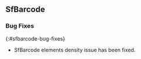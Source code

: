 ## SfBarcode

### Bug Fixes
{:#sfbarcode-bug-fixes}

* SfBarcode elements density issue has been fixed.